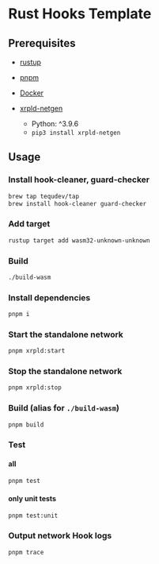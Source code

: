 # Rust Hooks Template

## Prerequisites

- [rustup](https://rustup.rs/)

- [pnpm](https://pnpm.io/installation)
- [Docker](https://www.docker.com/get-started/)
- [xrpld-netgen](https://github.com/Transia-RnD/xrpld-network-gen)
  - Python: ^3.9.6
  - `pip3 install xrpld-netgen`

## Usage

### Install hook-cleaner, guard-checker

```sh
brew tap tequdev/tap
brew install hook-cleaner guard-checker
```

### Add target

```sh
rustup target add wasm32-unknown-unknown
```

### Build

```sh
./build-wasm
```

### Install dependencies

```sh
pnpm i
```

### Start the standalone network

```sh
pnpm xrpld:start
```

### Stop the standalone network

```sh
pnpm xrpld:stop
```

### Build (alias for `./build-wasm`)

```sh
pnpm build
```

### Test

#### all

```sh
pnpm test
```

#### only unit tests

```sh
pnpm test:unit
```

### Output network Hook logs

```sh
pnpm trace
```
